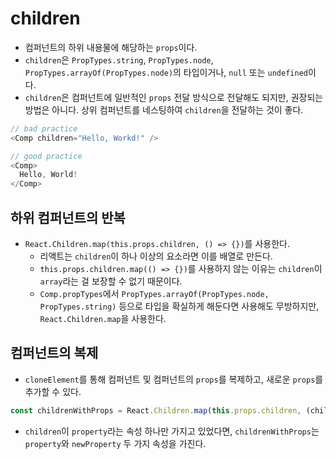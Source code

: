 # children
- 컴퍼넌트의 하위 내용물에 해당하는 `props`이다.
- `children`은 `PropTypes.string`, `PropTypes.node`, `PropTypes.arrayOf(PropTypes.node)`의 타입이거나, `null` 또는 `undefined`이다.
- `children`은 컴퍼넌트에 일반적인 `props` 전달 방식으로 전달해도 되지만, 권장되는 방법은 아니다. 상위 컴퍼넌트를 네스팅하여 `children`을 전달하는 것이 좋다.
```js
// bad practice
<Comp children="Hello, Workd!" />

// good practice
<Comp>
  Hello, World!
</Comp>
```

## 하위 컴퍼넌트의 반복
- `React.Children.map(this.props.children, () => {})`를 사용한다.
  - 리액트는 `children`이 하나 이상의 요소라면 이를 배열로 만든다.
  - `this.props.children.map(() => {})`를 사용하지 않는 이유는 `children`이 `array`라는 걸 보장할 수 없기 때문이다.
  - `Comp.propTypes`에서 `PropTypes.arrayOf(PropTypes.node, PropTypes.string)` 등으로 타입을 확실하게 해둔다면 사용해도 무방하지만, `React.Children.map`을 사용한다.

## 컴퍼넌트의 복제
- `cloneElement`를 통해 컴퍼넌트 및 컴퍼넌트의 `props`를 복제하고, 새로운 `props`를 추가할 수 있다.
```js
const childrenWithProps = React.Children.map(this.props.children, (child) => ({ newProperty: true }));
```
  - `children`이 `property`라는 속성 하나만 가지고 있었다면, `childrenWithProps`는 `property`와 `newProperty` 두 가지 속성을 가진다.
